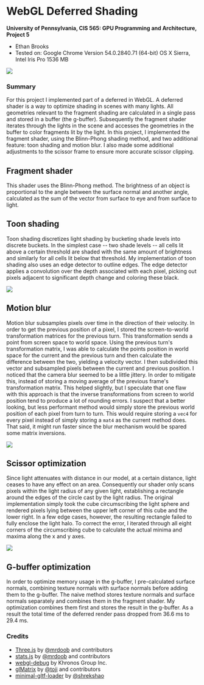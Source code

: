 WebGL Deferred Shading
======================

**University of Pennsylvania, CIS 565: GPU Programming and Architecture, Project 5**

* Ethan Brooks
* Tested on: Google Chrome Version 54.0.2840.71 (64-bit)
  OS X Sierra, Intel Iris Pro 1536 MB

![](https://github.com/lobachevzky/Project5-WebGL-Deferred-Shading-with-glTF/blob/master/vid2.gif)

### Summary
For this project I implemented part of a deferred in WebGL. A deferred shader is a way to optimize shading in scenes with many lights. All geometries relevant to the fragment shading are calculated in a single pass and stored in a buffer (the g-buffer). Subsequently the fragment shader iterates through the lights in the scene and accesses the geometries in the buffer to color fragments lit by the light. In this project, I implemented the fragment shader, using the Blinn-Phong shading method, and two additional feature: toon shading and motion blur. I also made some additional adjustments to the scissor frame to ensure more accurate scissor clipping.

## Fragment shader
This shader uses the Blinn-Phong method. The brightness of an object is proportional to the angle between the surface normal and another angle, calculated as the sum of the vector from surface to eye and from surface to light.

## Toon shading
Toon shading discretizes light shading by bucketing shade levels into discrete buckets. In the simplest case -- two shade levels -- all cells lit above a certain threshold are shaded with the same amount of brightness and similarly for all cells lit below that threshold. My implementation of toon shading also uses an edge detector to outline edges. The edge detector applies a convolution over the depth associated with each pixel, picking out pixels adjacent to significant depth change and coloring these black.

![](https://github.com/lobachevzky/Project5-WebGL-Deferred-Shading-with-glTF/blob/master/duck.gif)

## Motion blur
Motion blur subsamples pixels over time in the direction of their velocity. In order to get the previous position of a pixel, I stored the screen-to-world transformation matrices for the previous turn. This transformation sends a point from screen space to world space. Using the previous turn's transformation matrix, I was able to calculate the points position in world space for the current and the previous turn and then calculate the difference between the two, yielding a velocity vector. I then subdivided this vector and subsampled pixels between the current and previous position. I noticed that the camera blur seemed to be a little jittery. In order to mitigate this, instead of storing a moving average of the previous frame's transformation matrix. This helped slightly, but I speculate that one flaw with this approach is that the inverse transformations from screen to world position tend to produce a lot of rounding errors. I suspect that a better looking, but less performant method would simply store the previous world position of each pixel from turn to turn. This would require storing a `vec4` for every pixel instead of simply storing a `mat4` as the current method does. That said, it might run faster since the blur mechanism would be spared some matrix inversions.

![](https://github.com/lobachevzky/Project5-WebGL-Deferred-Shading-with-glTF/blob/master/blur.gif)

## Scissor optimization
Since light attenuates with distance in our model, at a certain distance, light ceases to have any effect on an area. Consequently our shader only scans pixels within the light radius of any given light, establishing a rectangle around the edges of the circle cast by the light radius. The original implementation simply took the cube circumscribing the light sphere and rendered pixels lying between the upper left corner of this cube and the lower right. In a few edge cases, however, the resulting rectangle failed to fully enclose the light halo. To correct the error, I iterated through all eight corners of the circumscribing cube to calculate the actual minima and maxima along the x and y axes.

![](https://github.com/lobachevzky/Project5-WebGL-Deferred-Shading-with-glTF/blob/master/scissor.gif)

## G-buffer optimization
In order to optimize memory usage in the g-buffer, I pre-calculated surface normals, combining texture normals with surface normals before adding them to the g-buffer. The naive method stores texture normals and surface normals separately and combines them in the fragment shader. My optimization combines them first and stores the result in the g-buffer. As a result the total time of the deferred render pass dropped from 36.6 ms to 29.4 ms.

### Credits

* [Three.js](https://github.com/mrdoob/three.js) by [@mrdoob](https://github.com/mrdoob) and contributors
* [stats.js](https://github.com/mrdoob/stats.js) by [@mrdoob](https://github.com/mrdoob) and contributors
* [webgl-debug](https://github.com/KhronosGroup/WebGLDeveloperTools) by Khronos Group Inc.
* [glMatrix](https://github.com/toji/gl-matrix) by [@toji](https://github.com/toji) and contributors
* [minimal-gltf-loader](https://github.com/shrekshao/minimal-gltf-loader) by [@shrekshao](https://github.com/shrekshao)
